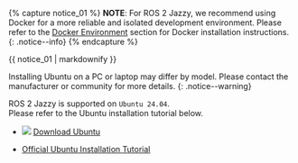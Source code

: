 {% capture notice_01 %}
**NOTE**: 
For ROS 2 Jazzy, we recommend using Docker for a more reliable and isolated development environment. Please refer to the [Docker Environment](#docker-environment) section for Docker installation instructions.
{: .notice--info}
{% endcapture %}
<div class="notice--info">{{ notice_01 | markdownify }}</div>

Installing Ubuntu on a PC or laptop may differ by model. Please contact the manufacturer or community for more details.
{: .notice--warning}

ROS 2 Jazzy is supported on `Ubuntu 24.04`.  
Please refer to the Ubuntu installation tutorial below.

- ![](/assets/images/icon_download.png) [Download Ubuntu](https://releases.ubuntu.com/?_ga=2.219480409.1908348701.1627362888-1311983284.1627362888)

- [Official Ubuntu Installation Tutorial](https://ubuntu.com/tutorials/install-ubuntu-desktop#1-overview) 